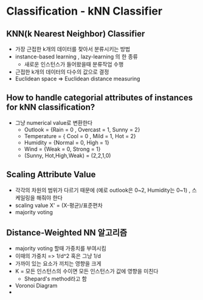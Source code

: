# Classification - kNN Classifier

## KNN(k Nearest Neighbor) Classifier
- 가장 근접한 k개의 데이터를 찾아서 분류시키는 방법
- instance-based learning , lazy-learning 의 한 종류
    - 새로운 인스턴스가 들어왔을때 분류작업 수행
- 근접한 k개의 데이터의 다수의 값으로 결정
- Euclidean space => Euclidean distance measuring

## How to handle categorial attributes of instances for kNN classification?
- 그냥 numerical value로 변환한다
    - Outlook = {Rain = 0 , Overcast = 1, Sunny = 2}
    - Temperature = { Cool = 0 , Mild = 1, Hot = 2}
    - Humidity = {Normal = 0, High = 1}
    - Wind = {Weak = 0, Strong = 1}
    - (Sunny, Hot,High,Weak) = (2,2,1,0)

## Scaling Attribute Value
- 각각의 차원의 범위가 다르기 때문에 (예로 outlook은 0~2, Humidity는 0~1) , 스케일링을 해줘야 한다
- scaling value X' = (X-평균)/표준편차
- majority voting
## Distance-Weighted NN 알고리즘
- majority voting 할때 가중치를 부여시킴
- 이때의 가중치 => 1/d^2 혹은 그냥 1/d
- 가까이 있는 요소가 끼치는 영향을 크게
- K = 모든 인스턴스의 수이면 모든 인스턴스가 값에 영향을 미친다
    - Shepard's method라고 함
- Voronoi Diagram
- 